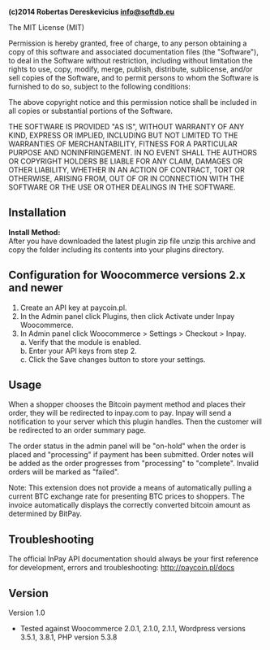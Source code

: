 <strong>(c)2014 Robertas Dereskevicius info@softdb.eu</strong>

The MIT License (MIT)

Permission is hereby granted, free of charge, to any person obtaining a copy
of this software and associated documentation files (the "Software"), to deal
in the Software without restriction, including without limitation the rights
to use, copy, modify, merge, publish, distribute, sublicense, and/or sell
copies of the Software, and to permit persons to whom the Software is
furnished to do so, subject to the following conditions:

The above copyright notice and this permission notice shall be included in
all copies or substantial portions of the Software.

THE SOFTWARE IS PROVIDED "AS IS", WITHOUT WARRANTY OF ANY KIND, EXPRESS OR
IMPLIED, INCLUDING BUT NOT LIMITED TO THE WARRANTIES OF MERCHANTABILITY,
FITNESS FOR A PARTICULAR PURPOSE AND NONINFRINGEMENT. IN NO EVENT SHALL THE
AUTHORS OR COPYRIGHT HOLDERS BE LIABLE FOR ANY CLAIM, DAMAGES OR OTHER
LIABILITY, WHETHER IN AN ACTION OF CONTRACT, TORT OR OTHERWISE, ARISING FROM,
OUT OF OR IN CONNECTION WITH THE SOFTWARE OR THE USE OR OTHER DEALINGS IN
THE SOFTWARE.


Installation
------------
<strong>Install Method:</strong><br />
After you have downloaded the latest plugin zip file  unzip this archive and copy the folder including its contents into your plugins directory.



Configuration for Woocommerce versions 2.x and newer
-------------
1. Create an API key at paycoin.pl.
2. In the Admin panel click Plugins, then click Activate under Inpay Woocommerce.
3. In Admin panel click Woocommerce > Settings > Checkout > Inpay.<br />
a. Verify that the module is enabled.<br />
b. Enter your API keys from step 2.<br />
c. Click the Save changes button to store your settings.


Usage
-----
When a shopper chooses the Bitcoin payment method and places their order, they will be redirected to inpay.com to pay.  Inpay will send a notification to your server which this plugin handles.  Then the customer will be redirected to an order summary page.  

The order status in the admin panel will be "on-hold" when the order is placed and "processing" if payment has been submitted. Order notes will be added as the order progresses from "processing" to "complete". Invalid orders will be marked as "failed".

Note: This extension does not provide a means of automatically pulling a current BTC exchange rate for presenting BTC prices to shoppers. The invoice automatically displays the correctly converted bitcoin amount as determined by BitPay.


Troubleshooting
----------------
The official InPay API documentation should always be your first reference for development, errors and troubleshooting:
http://paycoin.pl/docs


Version
-------

Version 1.0
  - Tested against Woocommerce 2.0.1, 2.1.0, 2.1.1, Wordpress versions 3.5.1, 3.8.1, PHP version 5.3.8
